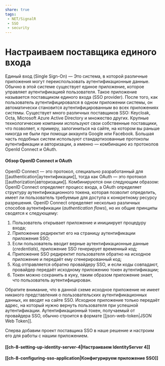 ```yaml
---
share: true
tags:
 - NET/SignalR
 - SSO
 - security
---
```

# Настраиваем поставщика единого входа
Единый вход (Single Sign-On) — Это система, в которой различные приложения могут переиспользовать аутентификационные данные. Обычно в этой системе существует единое приложение, которое управляет аутентификацией пользователя. Такое приложение называется поставщиком единого входа (SSO provider). После того, как пользователь аутентифицировался в одном приложении системы, он автоматически становится аутентифицированным во всех приложениях системы.
Существует много различных поставщиков SSO: Keycloak, Octa, Microsoft Azure Active Directory и множество других. Крупные технологические компании используют свои собственные поставщики, что позволяет, к примеру, залогиниться на сайте, на котором вы раньше никогда не были при помощи аккаунта Google или Facebook.
Большая часть подобных систем используют стандартизованные протоколы аутентификации и авторизации, а именно — комбинацию из протоколов OpenId Connect и OAuth.
#### Обзор OpenID Connect и OAuth
OpenID Connect — это протокол, специально разработанный для [[authentication|аутентификации]], тогда как OAuth — это протокол [[authorization|авторизации]]. Комбинируются они следующим образом: OpenID Connect определяет процесс входа, а OAuth определяет структуру аутентификационного токена, которая позволит определить, имеет ли пользователь требуемые для доступа к конкретному ресурсу разрешения.
OpenID Connect определяет несколько различных способов аутентификации (*authentication flows*), но их общие принципы сводятся к следующему:
1. Пользователь открывает приложение и инициирует процедуру входа;
2. Приложение редиректит его на страницу аутентификации приложения SSO;
3. Если пользователь вводит верные аутентификационные данные (*credentials*), приложение SSO генерирует временный код;
4. Приложение SSO редиректит пользователя обратно на исходное приложение и передаёт ему сгенерированный код;
5. Код отправляется обратно провайдеру SSO, и если коды совпадают, провайдер передаёт исходному приложению токен аутентификации;
6. Токен можно сохранить в куку, таким образом приложение знает, что пользователь аутентифицирован.

Обратите внимание, что в данной схеме исходное приложение не имеет никакого представления о пользовательских аутентификационных данных, их вводят на сайте SSO. Исходное приложение только передаёт адрес, на который нужно вернуть пользователя при успешной аутентификации.
Аутентификационный токен, получаемый от провайдера SSO, обычно строится в формате [[json-web-token|JSON Web Token]].

Сперва добавим проект поставщика SSO в наше решение и настроим его для работы с нашим приложением.
#### [[ch-8-setting-up-identity-server-4|Настраиваем IdentityServer 4]]
#### [[ch-8-configuring-sso-application|Конфигурируем приложение SSO]]